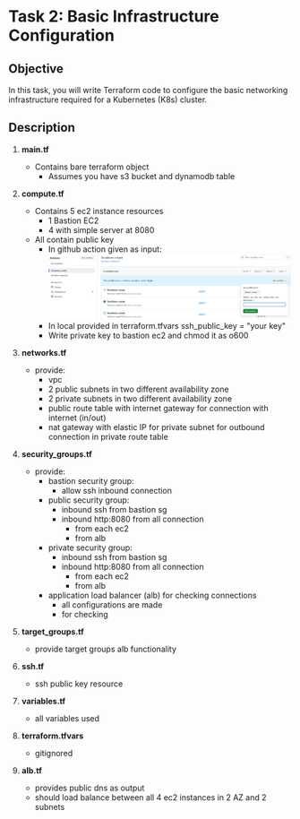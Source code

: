 # Task 2: Basic Infrastructure Configuration

## Objective

In this task, you will write Terraform code to configure the basic networking infrastructure required for a Kubernetes (K8s) cluster.

## Description

1. **main.tf**
    - Contains bare terraform object
        - Assumes you have s3 bucket and dynamodb table

2. **compute.tf**
    - Contains 5 ec2 instance resources
        - 1 Bastion EC2
        - 4 with simple server at 8080
    - All contain public key
        - In github action given as input:
            ![alt text](image.png)
        - In local provided in terraform.tfvars
            ssh_public_key = "your key"
        - Write private key to bastion ec2 and chmod it as o600
3. **networks.tf**
    - provide:
        - vpc
        - 2 public subnets in two different availability zone
        - 2 private subnets in two different availability zone
        - public route table with internet gateway for connection with internet (in/out)
        - nat gateway with elastic IP for private subnet for outbound connection in private route table
4. **security_groups.tf**
    - provide:
        - bastion security group:
            - allow ssh inbound connection
        - public security group:
            - inbound ssh from bastion sg
            - inbound http:8080 from all connection
                - from each ec2
                - from alb
        - private security group:
            - inbound ssh from bastion sg
            - inbound http:8080 from all connection
                - from each ec2
                - from alb
        - application load balancer (alb) for checking connections
            - all configurations are made
            - for checking
5. **target_groups.tf**
    - provide target groups alb functionality
6. **ssh.tf**
    - ssh public key resource 
7. **variables.tf**
    - all variables used
8. **terraform.tfvars**
    - gitignored
9. **alb.tf**
    - provides public dns as output
    - should load balance between all 4 ec2 instances in 2 AZ and 2 subnets
